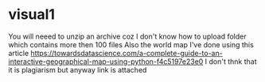 # visual1
You will neeed to unzip an archive coz I don't know how to upload folder which contains more then 100 files
Also the world map I've done using this article https://towardsdatascience.com/a-complete-guide-to-an-interactive-geographical-map-using-python-f4c5197e23e0
I don't thnk that it is plagiarism but anyway link is attached
